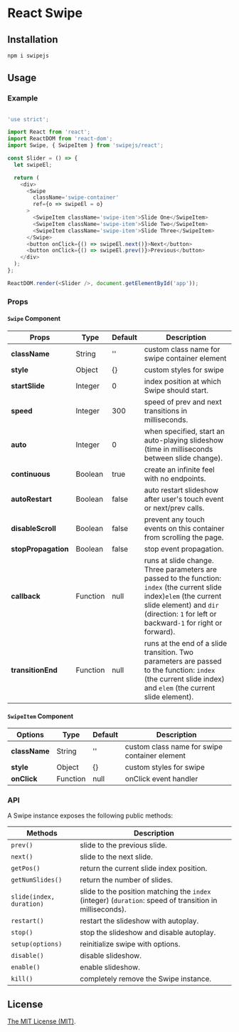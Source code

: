 React Swipe
===========

## Installation

```bash
npm i swipejs
```

## Usage

### Example

```javascript

'use strict';

import React from 'react';
import ReactDOM from 'react-dom';
import Swipe, { SwipeItem } from 'swipejs/react';

const Slider = () => {
  let swipeEl;

  return (
    <div>
      <Swipe
        className='swipe-container'
        ref={o => swipeEl = o}
      >
        <SwipeItem className='swipe-item'>Slide One</SwipeItem>
        <SwipeItem className='swipe-item'>Slide Two</SwipeItem>
        <SwipeItem className='swipe-item'>Slide Three</SwipeItem>
      </Swipe>
      <button onClick={() => swipeEl.next()}>Next</button>
      <button onClick={() => swipeEl.prev()}>Previous</button>
    </div>
  );
};

ReactDOM.render(<Slider />, document.getElementById('app'));
```

### Props

#### `Swipe` Component
| Props              | Type     | Default | Description                                                                                                                                                                                                      |
|---------------------|----------|---------|------------------------------------------------------------------------------------------------------------------------------------------------------------------------------------------------------------------|
| **className**       | String   | ''      | custom class name for swipe container element                                                                                                                                                                    |
| **style**           | Object   | {}      | custom styles for swipe                                                                                                                                                                                          |
| **startSlide**      | Integer  | 0       | index position at which Swipe should start.                                                                                                                                                                      |
| **speed**           | Integer  | 300     | speed of prev and next transitions in milliseconds.                                                                                                                                                              |
| **auto**            | Integer  | 0       | when specified, start an auto-playing slideshow (time in milliseconds between slide change).                                                                                                                     |
| **continuous**      | Boolean  | true    | create an infinite feel with no endpoints.                                                                                                                                                                       |
| **autoRestart**     | Boolean  | false   | auto restart slideshow after user's touch event or next/prev calls.                                                                                                                                              |
| **disableScroll**   | Boolean  | false   | prevent any touch events on this container from scrolling the page.                                                                                                                                              |
| **stopPropagation** | Boolean  | false   | stop event propagation.                                                                                                                                                                                          |
| **callback**        | Function | null    | runs at slide change. Three parameters are passed to the function: `index` (the current slide index)`elem` (the current slide element) and `dir` (direction: `1` for left or backward`-1` for right or forward). |
| **transitionEnd**   | Function | null    | runs at the end of a slide transition. Two parameters are passed to the function: `index` (the current slide index) and `elem` (the current slide element).                                                      |

#### `SwipeItem` Component

| Options             | Type     | Default | Description                                                                                                                                                                                                      |
|---------------------|----------|---------|------------------------------------------------------------------------------------------------------------------------------------------------------------------------------------------------------------------|
| **className**       | String   | ''      | custom class name for swipe container element                                                                                                                                                                    |
| **style**           | Object   | {}      | custom styles for swipe                                                                                                                                                                                          |
| **onClick**         | Function | null    | onClick event handler                                                                                                                                                                                            |

### API

A Swipe instance exposes the following public methods:

| Methods                  | Description                                                                                             |
|--------------------------|---------------------------------------------------------------------------------------------------------|
| `prev()`                 | slide to the previous slide.                                                                            |
| `next()`                 | slide to the next slide.                                                                                |
| `getPos()`               | return the current slide index position.                                                                |
| `getNumSlides()`         | return the number of slides.                                                                            |
| `slide(index, duration)` | slide to the position matching the `index` (integer) (`duration`: speed of transition in milliseconds). |
| `restart()`              | restart the slideshow with autoplay.                                                                    |
| `stop()`                 | stop the slideshow and disable autoplay.                                                                |
| `setup(options)`         | reinitialize swipe with options.                                                                        |
| `disable()`              | disable slideshow.                                                                                      |
| `enable()`               | enable slideshow.                                                                                       |
| `kill()`                 | completely remove the Swipe instance.                                                                   |

## License

[The MIT License (MIT)](http://opensource.org/licenses/MIT).